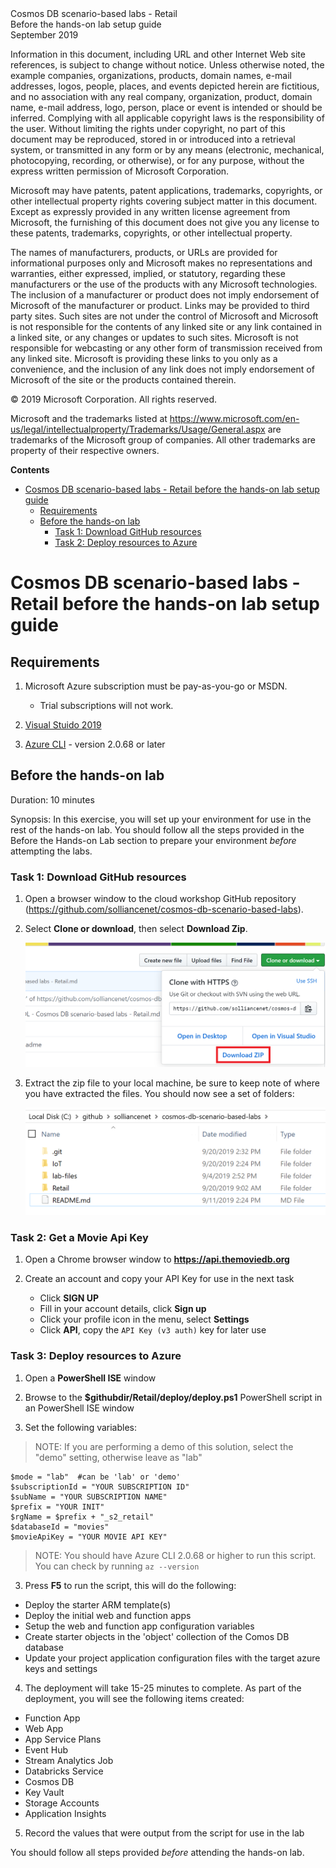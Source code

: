 <div class="MCWHeader1">
Cosmos DB scenario-based labs - Retail
</div>

<div class="MCWHeader2">
Before the hands-on lab setup guide
</div>

<div class="MCWHeader3">
September 2019
</div>

Information in this document, including URL and other Internet Web site references, is subject to change without notice. Unless otherwise noted, the example companies, organizations, products, domain names, e-mail addresses, logos, people, places, and events depicted herein are fictitious, and no association with any real company, organization, product, domain name, e-mail address, logo, person, place or event is intended or should be inferred. Complying with all applicable copyright laws is the responsibility of the user. Without limiting the rights under copyright, no part of this document may be reproduced, stored in or introduced into a retrieval system, or transmitted in any form or by any means (electronic, mechanical, photocopying, recording, or otherwise), or for any purpose, without the express written permission of Microsoft Corporation.

Microsoft may have patents, patent applications, trademarks, copyrights, or other intellectual property rights covering subject matter in this document. Except as expressly provided in any written license agreement from Microsoft, the furnishing of this document does not give you any license to these patents, trademarks, copyrights, or other intellectual property.

The names of manufacturers, products, or URLs are provided for informational purposes only and Microsoft makes no representations and warranties, either expressed, implied, or statutory, regarding these manufacturers or the use of the products with any Microsoft technologies. The inclusion of a manufacturer or product does not imply endorsement of Microsoft of the manufacturer or product. Links may be provided to third party sites. Such sites are not under the control of Microsoft and Microsoft is not responsible for the contents of any linked site or any link contained in a linked site, or any changes or updates to such sites. Microsoft is not responsible for webcasting or any other form of transmission received from any linked site. Microsoft is providing these links to you only as a convenience, and the inclusion of any link does not imply endorsement of Microsoft of the site or the products contained therein.

© 2019 Microsoft Corporation. All rights reserved.

Microsoft and the trademarks listed at <https://www.microsoft.com/en-us/legal/intellectualproperty/Trademarks/Usage/General.aspx> are trademarks of the Microsoft group of companies. All other trademarks are property of their respective owners.

**Contents**

<!-- TOC -->

- [Cosmos DB scenario-based labs - Retail before the hands-on lab setup guide](#cosmos-db-scenario-based-labs---iot-before-the-hands-on-lab-setup-guide)
  - [Requirements](#requirements)
  - [Before the hands-on lab](#before-the-hands-on-lab)
    - [Task 1: Download GitHub resources](#task-1-download-github-resources)
    - [Task 2: Deploy resources to Azure](#task-2-deploy-resources-to-azure)

<!-- /TOC -->

# Cosmos DB scenario-based labs - Retail before the hands-on lab setup guide

## Requirements

1.  Microsoft Azure subscription must be pay-as-you-go or MSDN.

    - Trial subscriptions will not work.

1.  [Visual Stuido 2019](https://visualstudio.microsoft.com/downloads/)

1.  [Azure CLI](https://docs.microsoft.com/en-us/cli/azure/install-azure-cli?view=azure-cli-latest) - version 2.0.68 or later

## Before the hands-on lab

Duration: 10 minutes

Synopsis: In this exercise, you will set up your environment for use in the rest of the hands-on lab. You should follow all the steps provided in the Before the Hands-on Lab section to prepare your environment *before* attempting the labs.

### Task 1: Download GitHub resources

1.  Open a browser window to the cloud workshop GitHub repository (<https://github.com/solliancenet/cosmos-db-scenario-based-labs>).

1.  Select **Clone or download**, then select **Download Zip**.

    ![Clone or download and Download ZIP are highlighted in this screenshot of the  GitHub repository.](./media/beforehol-image1.png "Download the zip file")

1.  Extract the zip file to your local machine, be sure to keep note of where you have extracted the files. You should now see a set of folders:

    ![A set of extracted folders and files are visible in File Explorer: Hands On Lab, Media, Whiteboard design session, README.md., etc.](./media/beforehol-image2.png "Extract the zip file")

### Task 2: Get a Movie Api Key

1.  Open a Chrome browser window to **https://api.themoviedb.org**

1.  Create an account and copy your API Key for use in the next task

    -   Click **SIGN UP**
    -   Fill in your account details, click **Sign up**
    -   Click your profile icon in the menu, select **Settings**
    -   Click **API**, copy the `API Key (v3 auth)` key for later use

### Task 3: Deploy resources to Azure

1.  Open a **PowerShell ISE** window

1.  Browse to the **$githubdir/Retail/deploy/deploy.ps1** PowerShell script in an PowerShell ISE window

1.  Set the following variables:

>NOTE:  If you are performing a demo of this solution, select the "demo" setting, otherwise leave as "lab"

```PoweShell
$mode = "lab"  #can be 'lab' or 'demo'
$subscriptionId = "YOUR SUBSCRIPTION ID"
$subName = "YOUR SUBSCRIPTION NAME"
$prefix = "YOUR INIT"
$rgName = $prefix + "_s2_retail"
$databaseId = "movies"
$movieApiKey = "YOUR MOVIE API KEY"
```

>NOTE:  You should have Azure CLI 2.0.68 or higher to run this script.  You can check by running `az --version`

3.  Press **F5** to run the script, this will do the following:

-   Deploy the starter ARM template(s)
-   Deploy the initial web and function apps
-   Setup the web and function app configuration variables
-   Create starter objects in the 'object' collection of the Comos DB database
-   Update your project application configuration files with the target azure keys and settings

4.  The deployment will take 15-25 minutes to complete. As part of the deployment, you will see the following items created:

- Function App
- Web App
- App Service Plans
- Event Hub
- Stream Analytics Job
- Databricks Service
- Cosmos DB
- Key Vault
- Storage Accounts
- Application Insights

5.  Record the values that were output from the script for use in the lab

You should follow all steps provided *before* attending the hands-on lab.